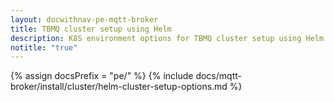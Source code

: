 ```yaml
---
layout: docwithnav-pe-mqtt-broker
title: TBMQ cluster setup using Helm
description: K8S environment options for TBMQ cluster setup using Helm
notitle: "true"
---
```


{% assign docsPrefix = "pe/" %}
{% include docs/mqtt-broker/install/cluster/helm-cluster-setup-options.md %}